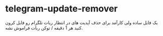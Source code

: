 # telegram-update-remover

یک فایل ساده ولی کارآمد برای حذف آپدیت های در انتظار ربات تلگرام
رو فایل کرون کنید هر 1 دقیقه / توکن ربات فراموش نشه.
